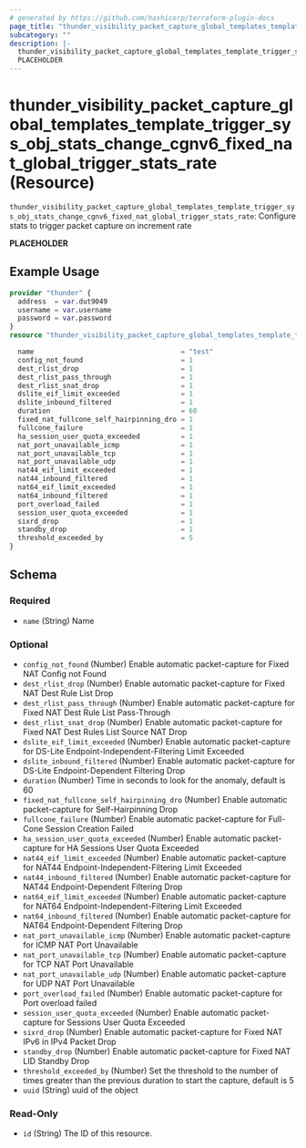 ```yaml
---
# generated by https://github.com/hashicorp/terraform-plugin-docs
page_title: "thunder_visibility_packet_capture_global_templates_template_trigger_sys_obj_stats_change_cgnv6_fixed_nat_global_trigger_stats_rate Resource - terraform-provider-thunder"
subcategory: ""
description: |-
  thunder_visibility_packet_capture_global_templates_template_trigger_sys_obj_stats_change_cgnv6_fixed_nat_global_trigger_stats_rate: Configure stats to trigger packet capture on increment rate
  PLACEHOLDER
---
```


# thunder_visibility_packet_capture_global_templates_template_trigger_sys_obj_stats_change_cgnv6_fixed_nat_global_trigger_stats_rate (Resource)

`thunder_visibility_packet_capture_global_templates_template_trigger_sys_obj_stats_change_cgnv6_fixed_nat_global_trigger_stats_rate`: Configure stats to trigger packet capture on increment rate

__PLACEHOLDER__

## Example Usage

```terraform
provider "thunder" {
  address  = var.dut9049
  username = var.username
  password = var.password
}
resource "thunder_visibility_packet_capture_global_templates_template_trigger_sys_obj_stats_change_cgnv6_fixed_nat_global_trigger_stats_rate" "thunder_visibility_packet_capture_global_templates_template_trigger_sys_obj_stats_change_cgnv6_fixed_nat_global_trigger_stats_rate" {

  name                                    = "test"
  config_not_found                        = 1
  dest_rlist_drop                         = 1
  dest_rlist_pass_through                 = 1
  dest_rlist_snat_drop                    = 1
  dslite_eif_limit_exceeded               = 1
  dslite_inbound_filtered                 = 1
  duration                                = 60
  fixed_nat_fullcone_self_hairpinning_dro = 1
  fullcone_failure                        = 1
  ha_session_user_quota_exceeded          = 1
  nat_port_unavailable_icmp               = 1
  nat_port_unavailable_tcp                = 1
  nat_port_unavailable_udp                = 1
  nat44_eif_limit_exceeded                = 1
  nat44_inbound_filtered                  = 1
  nat64_eif_limit_exceeded                = 1
  nat64_inbound_filtered                  = 1
  port_overload_failed                    = 1
  session_user_quota_exceeded             = 1
  sixrd_drop                              = 1
  standby_drop                            = 1
  threshold_exceeded_by                   = 5
}
```

<!-- schema generated by tfplugindocs -->
## Schema

### Required

- `name` (String) Name

### Optional

- `config_not_found` (Number) Enable automatic packet-capture for Fixed NAT Config not Found
- `dest_rlist_drop` (Number) Enable automatic packet-capture for Fixed NAT Dest Rule List Drop
- `dest_rlist_pass_through` (Number) Enable automatic packet-capture for Fixed NAT Dest Rule List Pass-Through
- `dest_rlist_snat_drop` (Number) Enable automatic packet-capture for Fixed NAT Dest Rules List Source NAT Drop
- `dslite_eif_limit_exceeded` (Number) Enable automatic packet-capture for DS-Lite Endpoint-Independent-Filtering Limit Exceeded
- `dslite_inbound_filtered` (Number) Enable automatic packet-capture for DS-Lite Endpoint-Dependent Filtering Drop
- `duration` (Number) Time in seconds to look for the anomaly, default is 60
- `fixed_nat_fullcone_self_hairpinning_dro` (Number) Enable automatic packet-capture for Self-Hairpinning Drop
- `fullcone_failure` (Number) Enable automatic packet-capture for Full-Cone Session Creation Failed
- `ha_session_user_quota_exceeded` (Number) Enable automatic packet-capture for HA Sessions User Quota Exceeded
- `nat44_eif_limit_exceeded` (Number) Enable automatic packet-capture for NAT44 Endpoint-Independent-Filtering Limit Exceeded
- `nat44_inbound_filtered` (Number) Enable automatic packet-capture for NAT44 Endpoint-Dependent Filtering Drop
- `nat64_eif_limit_exceeded` (Number) Enable automatic packet-capture for NAT64 Endpoint-Independent-Filtering Limit Exceeded
- `nat64_inbound_filtered` (Number) Enable automatic packet-capture for NAT64 Endpoint-Dependent Filtering Drop
- `nat_port_unavailable_icmp` (Number) Enable automatic packet-capture for ICMP NAT Port Unavailable
- `nat_port_unavailable_tcp` (Number) Enable automatic packet-capture for TCP NAT Port Unavailable
- `nat_port_unavailable_udp` (Number) Enable automatic packet-capture for UDP NAT Port Unavailable
- `port_overload_failed` (Number) Enable automatic packet-capture for Port overload failed
- `session_user_quota_exceeded` (Number) Enable automatic packet-capture for Sessions User Quota Exceeded
- `sixrd_drop` (Number) Enable automatic packet-capture for Fixed NAT IPv6 in IPv4 Packet Drop
- `standby_drop` (Number) Enable automatic packet-capture for Fixed NAT LID Standby Drop
- `threshold_exceeded_by` (Number) Set the threshold to the number of times greater than the previous duration to start the capture, default is 5
- `uuid` (String) uuid of the object

### Read-Only

- `id` (String) The ID of this resource.


